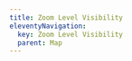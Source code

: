 ```yaml
---
title: Zoom Level Visibility
eleventyNavigation:
  key: Zoom Level Visibility
  parent: Map
---
```

